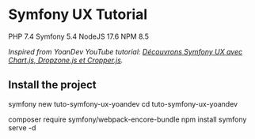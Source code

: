 # Symfony UX Tutorial

PHP 7.4
Symfony 5.4
NodeJS 17.6
NPM 8.5

*Inspired from YoanDev YouTube tutorial: [Découvrons Symfony UX avec Chart.js, Dropzone.js et Cropper.js](https://youtu.be/ZuWFaNx-ZU0).*

## Install the project

symfony new tuto-symfony-ux-yoandev
cd tuto-symfony-ux-yoandev

composer require symfony/webpack-encore-bundle
npm install
symfony serve -d
```

